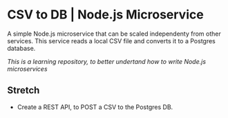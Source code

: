 # CSV to DB | Node.js Microservice

A simple Node.js microservice that can be scaled independenty from other services. This service reads a local CSV file and converts it to a Postgres database. 

*This is a learning repository, to better undertand how to write Node.js microservices*

## Stretch

- Create a REST API, to POST a CSV to the Postgres DB.